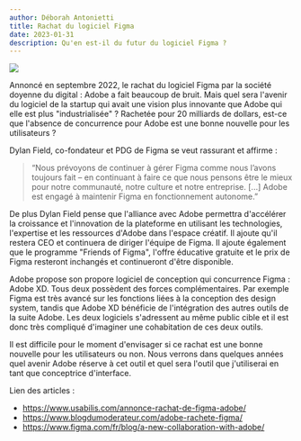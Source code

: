 ```yaml
---
author: Déborah Antonietti
title: Rachat du logiciel Figma
date: 2023-01-31
description: Qu'en est-il du futur du logiciel Figma ?
---
```


<img src="https://www.usabilis.com/wp-content/uploads/2022/09/Adobe-rachete-Figma.jpg">

Annoncé en septembre 2022, le rachat du logiciel Figma par la société doyenne du digital : Adobe a fait beaucoup de bruit. Mais quel sera l'avenir du logiciel de la startup qui avait une vision plus innovante que Adobe qui elle est plus "industrialisée" ? 
Rachetée pour 20 milliards de dollars, est-ce que l'absence de concurrence pour Adobe est une bonne nouvelle pour les utilisateurs ? 

Dylan Field, co-fondateur et PDG de Figma se veut rassurant et affirme :
>“Nous prévoyons de continuer à gérer Figma comme nous l’avons toujours fait – en continuant à faire ce que nous pensons être le mieux pour notre communauté, notre culture et notre entreprise. [...] Adobe est engagé à maintenir Figma en fonctionnement autonome.”

De plus Dylan Field pense que l'alliance avec Adobe permettra d'accélérer la croissance et l'innovation de la plateforme en utilisant les technologies, l'expertise et les ressources d'Adobe dans l'espace créatif. Il ajoute qu'il restera CEO et continuera de diriger l'équipe de Figma. Il ajoute également que le programme "Friends of Figma", l'offre éducative gratuite et le prix de Figma resteront inchangés et continueront d'être disponible.

Adobe propose son propore logiciel de conception qui concurrence Figma : Adobe XD. Tous deux possèdent des forces complémentaires. Par exemple Figma est très avancé sur les fonctions liées à la conception des design system, tandis que Adobe XD bénéficie de l'intégration des autres outils de la suite Adobe. Les deux logiciels s'adressent au même public cible et il est donc très compliqué d'imaginer une cohabitation de ces deux outils. 


Il est difficile pour le moment d'envisager si ce rachat est une bonne nouvelle pour les utilisateurs ou non. Nous verrons dans quelques années quel avenir Adobe réserve à cet outil et quel sera l'outil que j'utiliserai en tant que conceptrice d'interface.



Lien des articles : 
- https://www.usabilis.com/annonce-rachat-de-figma-adobe/
- https://www.blogdumoderateur.com/adobe-rachete-figma/
- https://www.figma.com/fr/blog/a-new-collaboration-with-adobe/